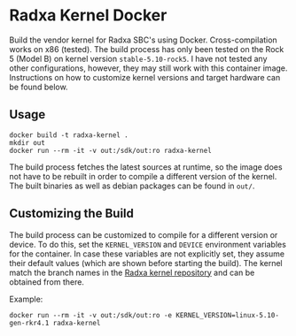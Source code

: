 # Radxa Kernel Docker

Build the vendor kernel for Radxa SBC's using Docker.
Cross-compilation works on x86 (tested).
The build process has only been tested on the Rock 5 (Model B) on kernel version `stable-5.10-rock5`.
I have not tested any other configurations, however, they may still work with this container image.
Instructions on how to customize kernel versions and target hardware can be found below.

## Usage

```
docker build -t radxa-kernel .
mkdir out
docker run --rm -it -v out:/sdk/out:ro radxa-kernel
```

The build process fetches the latest sources at runtime, so the image does not have to be rebuilt in order to compile a different version of the kernel.
The built binaries as well as debian packages can be found in `out/`.

## Customizing the Build

The build process can be customized to compile for a different version or device.
To do this, set the `KERNEL_VERSION` and `DEVICE` environment variables for the container.
In case these variables are not explicitly set, they assume their default values (which are shown before starting the build).
The kernel match the branch names in the [Radxa kernel repository](https://github.com/radxa/kernel) and can be obtained from there.

Example:

```
docker run --rm -it -v out:/sdk/out:ro -e KERNEL_VERSION=linux-5.10-gen-rkr4.1 radxa-kernel
```
